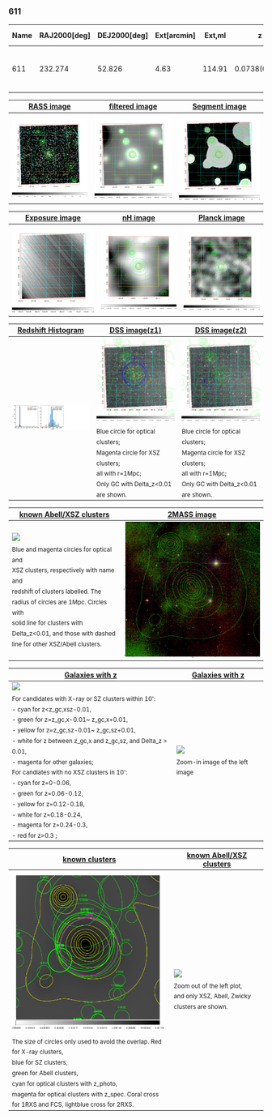 <div STYLE="page-break-after: always;"></div>

### 611

|Name|RAJ2000[deg]|DEJ2000[deg] |Ext[arcmin]| Ext,ml | z | z_src| C|GC(XSZ,Delta_z<0.01)| GC(OPT,Delta_z<0.01)|GC| R_sig[arcmin] | R500[arcmin] | R500[Mpc]| CRsig[c/s] | CR500[c/s] |L500[1E44 erg/s]|F500[1E-12 erg/s/cm^2]| M500[1E14 Msun]|Tx[keV]|Cnt_sig|Beta|Rc[arcmin]|Comment|Alias|
|---|---|---|---|---|---|------|---|--------|---------|----------|---|---|---|---|---|---|---|---|---|---|---|---|---|---|
|611| 232.274| 52.826| 4.63| 114.91| 0.0738(0.005)| z1, z_xsz| B| F20, SPI| N, W| C, F20, N, SPI, W| 18.775| 8.798| 0.741| 0.161(0.031)| 0.148(0.028)| 0.381(0.056)| 2.863(0.421)| 1.24(0.09)| 2.50(0.12)| 230.4| 0.764(-0.101+0.125)| 6.030(-1.205+1.315)| -| t236|

|[RASS image](../image/611/611_img.pdf)|[filtered image](../image/611/611_fil.pdf)|[Segment image](../image/611/611_seg.pdf)|
|-------------------|--------------------|-------------------|
| <img src="../image/611/611_img.png" width="300">  | <img src="../image/611/611_fil.png" width="300">   | <img src="../image/611/611_seg.png" width="300">  |

|[Exposure image](../image/611/611_mex.pdf)| [nH image](../image/611/611_nh.pdf)| [Planck image](../image/611/611_p.pdf)|
|-------------------|--------------------|-------------------|
|<img src="../image/611/611_mex.png" width="300">   | <img src="../image/611/611_nh.png" width="300">    | <img src="../image/611/611_p.png" width="300"> |

|[Redshift Histogram](../image/611/611_zg.pdf) | [DSS image(z1)](../image/611/611_dss_z1.pdf)      |  [DSS image(z2)](../image/611/611_dss_z2.pdf)    |
|-------------------|--------------------|-------------------|
|<img src="../image/611/611_zg.png" width="300"> |<img src="../image/611/611_dss_z1.png" width="300"> <sub><br>Blue circle for optical clusters; <br>Magenta circle for XSZ clusters; <br>all with r=1Mpc; <br>Only GC with Delta_z<0.01 are shown. </sub>| <img src="../image/611/611_dss_z2.png" width="300"><sub><br>Blue circle for optical clusters; <br>Magenta circle for XSZ clusters; <br>all with r=1Mpc; <br>Only GC with Delta_z<0.01 are shown. </sub> |

|[known Abell/XSZ clusters](../image/611/611_m.pdf) | [2MASS image](../image/611/611_2mass.pdf)      |
|-------------------|-------------------|
|<img src=../image/611/611_m.png width="300"> <br><sub>Blue and magenta circles for optical and <br>XSZ clusters, respectively with name and <br>redshift of clusters labelled. The <br>radius of circles are 1Mpc. Circles with <br>solid line for clusters with <br>Delta_z<0.01, and those with dashed <br>line for other XSZ/Abell clusters.        </sub>|<img src="../image/611/611_2mass.png" width="300">  |

|[Galaxies with z](../image/611/611_opt_ned.pdf) |[Galaxies with z](../image/611/611_opt_ned_zoom.pdf) |
|-------------------|-------------------|
| <img src=../image/611/611_opt_ned.png width="300"> <br><sub> For candidates with X-ray or SZ clusters within 10': <br> - cyan for z<z_gc,xsz-0.01, <br> - green for z=z_gc,x-0.01~ z_gc,x+0.01, <br> - yellow for z=z_gc,sz-0.01~ z_gc,sz+0.01, <br> - white for z between z_gc,x and z_gc,sz, and Delta_z > 0.01, <br> - magenta for other galaxies; <br>For candiates with no XSZ clusters in 10': <br> - cyan for z=0-0.06, <br> - green for z=0.06-0.12, <br> - yellow for z=0.12-0.18, <br> - white for z=0.18-0.24, <br> - magenta for z=0.24-0.3, <br> - red for z>0.3 ;  </sub>|<img src=../image/611/611_opt_ned_zoom.png width="300">  <br><sub> Zoom-in image of the left image</sub>|

|[known clusters](../image/611/611_gc.pdf) |[known Abell/XSZ clusters](../image/611/611_gc_large.pdf) |
|-------------------|-------------------|
| <img src=../image/611/611_gc.png width="300"> <br><sub> The size of circles only used to avoid the overlap. Red for X-ray clusters, <br> blue for SZ clusters, <br> green for Abell clusters, <br> cyan for optical clusters with z_photo, <br> magenta for optical clusters with z_spec. Coral cross for 1RXS and FCS, lightblue cross for 2RXS. </sub>|<img src=../image/611/611_gc_large.png width="300"> <br><sub> Zoom out of the left plot, <br> and only XSZ, Abell, Zwicky clusters are shown. </sub> |



